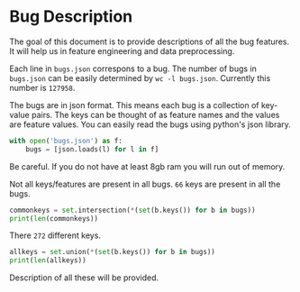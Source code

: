 # Bug Description

The goal of this document is to provide descriptions of all the bug features.
It will help us in feature engineering and data preprocessing.

Each line in `bugs.json` correspons to a bug. The number of bugs in `bugs.json` can be
easily determined by `wc -l bugs.json`. Currently this number is `127958`.

The bugs are in json format. This means each bug is a collection of key-value
pairs. The keys can be thought of as feature names and the values are feature
values. You can easily read the bugs using python's json library.
```python
with open('bugs.json') as f:
	bugs = [json.loads(l) for l in f]
```

Be careful. If you do not have at least 8gb ram you will run out of memory.

Not all keys/features are present in all bugs. `66` keys are present in all
the bugs.

```python
commonkeys = set.intersection(*(set(b.keys()) for b in bugs))
print(len(commonkeys))
```

There `272` different keys.
```python
allkeys = set.union(*(set(b.keys()) for b in bugs))
print(len(allkeys))
```

Description of all these will be provided.

